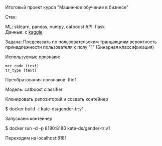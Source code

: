 Итоговый проект курса "Машинное обучение в бизнесе"

Стек:

ML: sklearn, pandas, numpy, catboost
API: flask  
Данные: с [kaggle](https://www.kaggle.com/c/python-and-analyze-data-final-project/overview)

Задача: Предсказать по пользовательским транцакциям вероятность принадлежности пользователя к полу "1" (Бинарная классификация)

Используемые признаки:

    mcc_code (text)
    tr_type (text)

Преобразования признаков: tfidf

Модель: catboost classifier

Клонировать репозиторий и создать контейнер 

$ docker build -t kate-ds/gender-tr:v1 .

Запускаем контейнер

$ docker run -d -p 8180:8180 kate-ds/gender-tr:v1

Переходим на localhost:8181